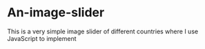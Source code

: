 # An-image-slider
This is a very simple image slider of different countries where I use JavaScript to implement 
